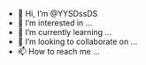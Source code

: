- 👋 Hi, I’m @YYSDssDS
- 👀 I’m interested in ...
- 🌱 I’m currently learning ...
- 💞️ I’m looking to collaborate on ...
- 📫 How to reach me ...

<!---
YYSDssDS/YYSDssDS is a ✨ special ✨ repository because its `README.md` (this file) appears on your GitHub profile.
You can click the Preview link to take a look at your changes.
--->
